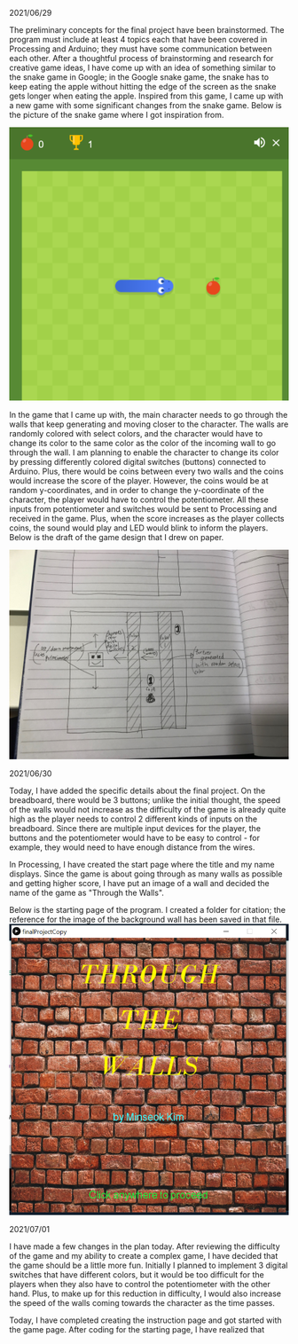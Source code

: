 2021/06/29

The preliminary concepts for the final project have been brainstormed. The program must include at least 4 topics each that have been covered in Processing and Arduino; they must have some communication between each other. After a thoughtful process of brainstorming and research for creative game ideas, I have come up with an idea of something similar to the snake game in Google; in the Google snake game, the snake has to keep eating the apple without hitting the edge of the screen as the snake gets longer when eating the apple. Inspired from this game, I came up with a new game with some significant changes from the snake game. Below is the picture of the snake game where I got inspiration from.

![](https://github.com/MinseokKim0813/IntroToIM/blob/main/finalProject/reference/snakeGame.png?raw=true)

In the game that I came up with, the main character needs to go through the walls that keep generating and moving closer to the character. The walls are randomly colored with select colors, and the character would have to change its color to the same color as the color of the incoming wall to go through the wall. I am planning to enable the character to change its color by pressing differently colored digital switches (buttons) connected to Arduino. Plus, there would be coins between every two walls and the coins would increase the score of the player. However, the coins would be at random y-coordinates, and in order to change the y-coordinate of the character, the player would have to control the potentiometer. All these inputs from potentiometer and switches would be sent to Processing and received in the game. Plus, when the score increases as the player collects coins, the sound would play and LED would blink to inform the players. Below is the draft of the game design that I drew on paper.

![](https://github.com/MinseokKim0813/IntroToIM/blob/main/finalProject/reference/gameSketch.jpg?raw=true)


2021/06/30

Today, I have added the specific details about the final project. On the breadboard, there would be 3 buttons; unlike the initial thought, the speed of the walls would not increase as the difficulty of the game is already quite high as the player needs to control 2 different kinds of inputs on the breadboard. Since there are multiple input devices for the player, the buttons and the potentiometer would have to be easy to control - for example, they would need to have enough distance from the wires.

In Processing, I have created the start page where the title and my name displays. Since the game is about going through as many walls as possible and getting higher score, I have put an image of a wall and decided the name of the game as "Through the Walls". 

Below is the starting page of the program. I created a folder for citation; the reference for the image of the background wall has been saved in that file.
![](https://github.com/MinseokKim0813/IntroToIM/blob/main/finalProject/reference/startingPageImg.PNG?raw=true)


2021/07/01

I have made a few changes in the plan today. After reviewing the difficulty of the game and my ability to create a complex game, I have decided that the game should be a little more fun. Initially I planned to implement 3 digital switches that have different colors, but it would be too difficult for the players when they also have to control the potentiometer with the other hand. Plus, to make up for this reduction in difficulty, I would also increase the speed of the walls coming towards the character as the time passes. 

Today, I have completed creating the instruction page and got started with the game page. After coding for the starting page, I have realized that 
